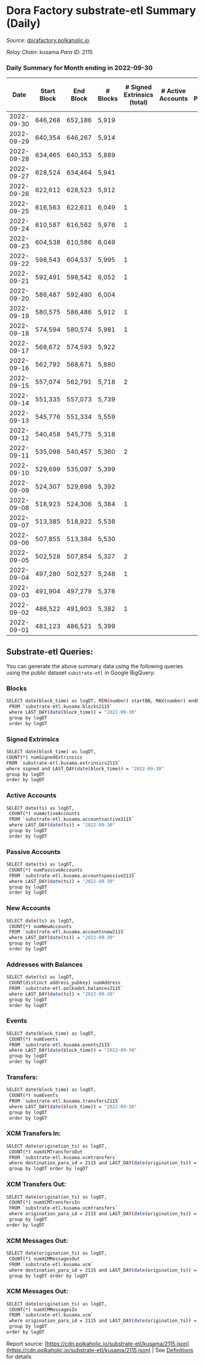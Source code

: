 # Dora Factory substrate-etl Summary (Daily)

_Source_: [dorafactory.polkaholic.io](https://dorafactory.polkaholic.io)

*Relay Chain*: kusama
*Para ID*: 2115



### Daily Summary for Month ending in 2022-09-30


| Date | Start Block | End Block | # Blocks | # Signed Extrinsics (total) | # Active Accounts | # Passive | # New | # Addresses with Balances | # Events | # Transfers | # XCM Transfers In | # XCM Transfers Out | # XCM In | # XCM Out | Issues | 
| ---- | ----------- | --------- | -------- | --------------------------- | ----------------- | --------- | ----- | ------------------------- | -------- | ----------- | ------------------ | ------------------- | -------- | --------- | ------ |
| 2022-09-30 | 646,268 | 652,186 | 5,919 |  |  |  |  | 371 | 11,841 |   |   |   |  |  |  |
| 2022-09-29 | 640,354 | 646,267 | 5,914 |  |  |  |  |  | 11,832 |   |   |   |  |  |  |
| 2022-09-28 | 634,465 | 640,353 | 5,889 |  |  |  |  |  | 11,781 |   |   |   |  |  |  |
| 2022-09-27 | 628,524 | 634,464 | 5,941 |  |  |  |  |  | 11,885 |   |   |   |  |  |  |
| 2022-09-26 | 622,612 | 628,523 | 5,912 |  |  |  |  |  | 11,828 |   |   |   |  |  |  |
| 2022-09-25 | 616,563 | 622,611 | 6,049 | 1 |  |  |  |  | 12,107 | 1  |   |   |  |  |  |
| 2022-09-24 | 610,587 | 616,562 | 5,976 | 1 |  |  |  |  | 11,961 | 1  |   |   |  |  |  |
| 2022-09-23 | 604,538 | 610,586 | 6,049 |  |  |  |  |  | 12,102 |   |   |   |  |  |  |
| 2022-09-22 | 598,543 | 604,537 | 5,995 | 1 |  |  |  |  | 11,999 | 1  |   |   |  |  |  |
| 2022-09-21 | 592,491 | 598,542 | 6,052 | 1 |  |  |  |  | 12,113 | 1  |   |   |  |  |  |
| 2022-09-20 | 586,487 | 592,490 | 6,004 |  |  |  |  |  | 12,012 |   |   |   |  |  |  |
| 2022-09-19 | 580,575 | 586,486 | 5,912 | 1 |  |  |  | 371 | 11,833 | 1  |   |   |  |  |  |
| 2022-09-18 | 574,594 | 580,574 | 5,981 | 1 |  |  |  | 371 | 11,969 |   |   |   |  |  |  |
| 2022-09-17 | 568,672 | 574,593 | 5,922 |  |  |  |  | 371 | 11,848 |   |   |   |  |  |  |
| 2022-09-16 | 562,792 | 568,671 | 5,880 |  |  |  |  | 371 | 11,763 |   |   |   |  |  |  |
| 2022-09-15 | 557,074 | 562,791 | 5,718 | 2 |  |  |  | 371 | 11,451 | 2  |   |   |  |  |  |
| 2022-09-14 | 551,335 | 557,073 | 5,739 |  |  |  |  | 371 | 11,481 |   |   |   |  |  |  |
| 2022-09-13 | 545,776 | 551,334 | 5,559 |  |  |  |  | 371 | 11,121 |   |   |   |  |  |  |
| 2022-09-12 | 540,458 | 545,775 | 5,318 |  |  |  |  |  | 10,639 |   |   |   |  |  |  |
| 2022-09-11 | 535,098 | 540,457 | 5,360 | 2 |  |  |  |  | 10,735 | 2  |   |   |  |  |  |
| 2022-09-10 | 529,699 | 535,097 | 5,399 |  |  |  |  |  | 10,801 |   |   |   |  |  |  |
| 2022-09-09 | 524,307 | 529,698 | 5,392 |  |  |  |  |  | 10,787 |   |   |   |  |  |  |
| 2022-09-08 | 518,923 | 524,306 | 5,384 | 1 |  |  |  | 371 | 10,777 | 1  |   |   |  |  |  |
| 2022-09-07 | 513,385 | 518,922 | 5,538 |  |  |  |  | 371 | 11,079 |   |   |   |  |  |  |
| 2022-09-06 | 507,855 | 513,384 | 5,530 |  |  |  |  | 371 | 11,063 |   |   |   |  |  |  |
| 2022-09-05 | 502,528 | 507,854 | 5,327 | 2 |  |  |  | 371 | 10,669 | 2  |   |   |  |  |  |
| 2022-09-04 | 497,280 | 502,527 | 5,248 | 1 |  |  |  | 371 | 10,505 | 1  |   |   |  |  |  |
| 2022-09-03 | 491,904 | 497,279 | 5,376 |  |  |  |  | 371 | 10,755 |   |   |   |  |  |  |
| 2022-09-02 | 486,522 | 491,903 | 5,382 | 1 |  |  |  | 371 | 10,773 | 1  |   |   |  |  |  |
| 2022-09-01 | 481,123 | 486,521 | 5,399 |  |  |  |  | 371 | 10,801 |   |   |   |  |  |  |

## Substrate-etl Queries:
You can generate the above summary data using the following queries using the public dataset `substrate-etl` in Google BigQuery:

### Blocks
```bash
SELECT date(block_time) as logDT, MIN(number) startBN, MAX(number) endBN, COUNT(*) numBlocks 
 FROM `substrate-etl.kusama.blocks2115`  
 where LAST_DAY(date(block_time)) = "2022-09-30" 
 group by logDT 
 order by logDT
```

### Signed Extrinsics
```bash
SELECT date(block_time) as logDT, 
COUNT(*) numSignedExtrinsics 
FROM `substrate-etl.kusama.extrinsics2115`  
where signed and LAST_DAY(date(block_time)) = "2022-09-30" 
group by logDT 
order by logDT
```

### Active Accounts
```bash
SELECT date(ts) as logDT, 
 COUNT(*) numActiveAccounts 
 FROM `substrate-etl.kusama.accountsactive2115` 
 where LAST_DAY(date(ts)) = "2022-09-30" 
 group by logDT 
 order by logDT
```

### Passive Accounts
```bash
SELECT date(ts) as logDT, 
 COUNT(*) numPassiveAccounts 
 FROM `substrate-etl.kusama.accountspassive2115` 
 where LAST_DAY(date(ts)) = "2022-09-30" 
 group by logDT 
 order by logDT
```

### New Accounts
```bash
SELECT date(ts) as logDT, 
 COUNT(*) numNewAccounts 
 FROM `substrate-etl.kusama.accountsnew2115` 
 where LAST_DAY(date(ts)) = "2022-09-30" 
 group by logDT
 order by logDT
```

### Addresses with Balances
```bash
SELECT date(ts) as logDT,
 COUNT(distinct address_pubkey) numAddress 
 FROM `substrate-etl.polkadot.balances2115` 
 where LAST_DAY(date(ts)) = "2022-09-30" 
 group by logDT 
 order by logDT
```

### Events
```bash
SELECT date(block_time) as logDT, 
 COUNT(*) numEvents 
 FROM `substrate-etl.kusama.events2115` 
 where LAST_DAY(date(block_time)) = "2022-09-30" 
 group by logDT 
 order by logDT
```

### Transfers:
```bash
SELECT date(block_time) as logDT, 
 COUNT(*) numEvents 
 FROM `substrate-etl.kusama.transfers2115` 
 where LAST_DAY(date(block_time)) = "2022-09-30" 
 group by logDT 
 order by logDT
```

### XCM Transfers In:
```bash
SELECT date(origination_ts) as logDT, 
 COUNT(*) numXCMTransfersOut 
 FROM `substrate-etl.kusama.xcmtransfers` 
 where destination_para_id = 2115 and LAST_DAY(date(origination_ts)) = "2022-09-30" 
 group by logDT order by logDT
```

### XCM Transfers Out:
```bash
SELECT date(origination_ts) as logDT, 
 COUNT(*) numXCMTransfersIn 
 FROM `substrate-etl.kusama.xcmtransfers` 
 where origination_para_id = 2115 and LAST_DAY(date(origination_ts)) = "2022-09-30" 
 group by logDT 
order by logDT
```

### XCM Messages Out:
```bash
SELECT date(origination_ts) as logDT, 
 COUNT(*) numXCMMessagesOut 
 FROM `substrate-etl.kusama.xcm` 
 where destination_para_id = 2115 and LAST_DAY(date(origination_ts)) = "2022-09-30" 
 group by logDT order by logDT
```

### XCM Messages Out:
```bash
SELECT date(origination_ts) as logDT, 
 COUNT(*) numXCMMessagesIn 
 FROM `substrate-etl.kusama.xcm` 
 where origination_para_id = 2115 and LAST_DAY(date(origination_ts)) = "2022-09-30" 
 group by logDT 
order by logDT
```


Report source: [https://cdn.polkaholic.io/substrate-etl/kusama/2115.json](https://cdn.polkaholic.io/substrate-etl/kusama/2115.json) | See [Definitions](/DEFINITIONS.md) for details

